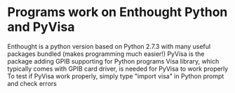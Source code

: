 Programs work on Enthought Python and PyVisa
=============================================
Enthought is a python version based on Python 2.7.3 with many useful packages bundled (makes programming much easier!)
PyVisa is the package adding GPIB supporting for Python programs
Visa library, which typically comes with GPIB card driver, is needed for PyVisa to work properly
To test if PyVisa work properly, simply type "import visa" in Python prompt and check errors
